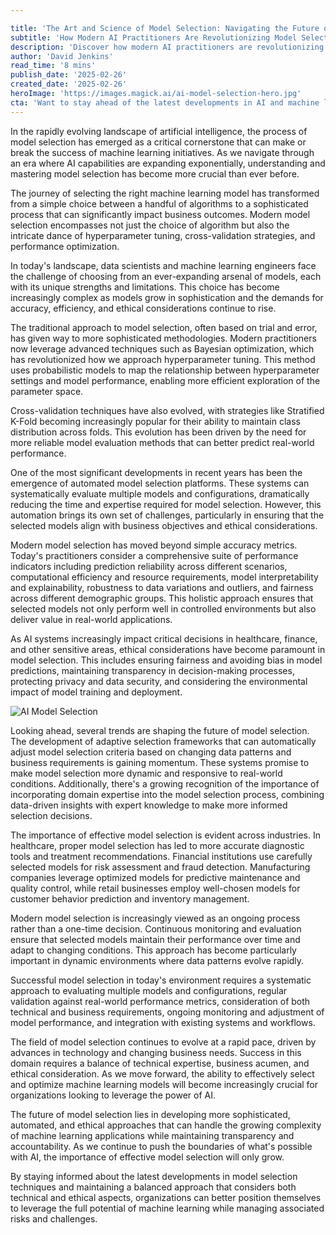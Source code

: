 ```yaml
---

title: 'The Art and Science of Model Selection: Navigating the Future of Machine Learning'
subtitle: 'How Modern AI Practitioners Are Revolutionizing Model Selection'
description: 'Discover how modern AI practitioners are revolutionizing model selection in machine learning. From automated platforms to ethical considerations, explore the evolution of selection techniques and best practices shaping the future of AI development.'
author: 'David Jenkins'
read_time: '8 mins'
publish_date: '2025-02-26'
created_date: '2025-02-26'
heroImage: 'https://images.magick.ai/ai-model-selection-hero.jpg'
cta: 'Want to stay ahead of the latest developments in AI and machine learning? Follow us on LinkedIn for expert insights, industry trends, and breakthrough innovations in model selection and AI development!'
---
```


In the rapidly evolving landscape of artificial intelligence, the process of model selection has emerged as a critical cornerstone that can make or break the success of machine learning initiatives. As we navigate through an era where AI capabilities are expanding exponentially, understanding and mastering model selection has become more crucial than ever before.

The journey of selecting the right machine learning model has transformed from a simple choice between a handful of algorithms to a sophisticated process that can significantly impact business outcomes. Modern model selection encompasses not just the choice of algorithm but also the intricate dance of hyperparameter tuning, cross-validation strategies, and performance optimization.

In today's landscape, data scientists and machine learning engineers face the challenge of choosing from an ever-expanding arsenal of models, each with its unique strengths and limitations. This choice has become increasingly complex as models grow in sophistication and the demands for accuracy, efficiency, and ethical considerations continue to rise.

The traditional approach to model selection, often based on trial and error, has given way to more sophisticated methodologies. Modern practitioners now leverage advanced techniques such as Bayesian optimization, which has revolutionized how we approach hyperparameter tuning. This method uses probabilistic models to map the relationship between hyperparameter settings and model performance, enabling more efficient exploration of the parameter space.

Cross-validation techniques have also evolved, with strategies like Stratified K-Fold becoming increasingly popular for their ability to maintain class distribution across folds. This evolution has been driven by the need for more reliable model evaluation methods that can better predict real-world performance.

One of the most significant developments in recent years has been the emergence of automated model selection platforms. These systems can systematically evaluate multiple models and configurations, dramatically reducing the time and expertise required for model selection. However, this automation brings its own set of challenges, particularly in ensuring that the selected models align with business objectives and ethical considerations.

Modern model selection has moved beyond simple accuracy metrics. Today's practitioners consider a comprehensive suite of performance indicators including prediction reliability across different scenarios, computational efficiency and resource requirements, model interpretability and explainability, robustness to data variations and outliers, and fairness across different demographic groups. This holistic approach ensures that selected models not only perform well in controlled environments but also deliver value in real-world applications.

As AI systems increasingly impact critical decisions in healthcare, finance, and other sensitive areas, ethical considerations have become paramount in model selection. This includes ensuring fairness and avoiding bias in model predictions, maintaining transparency in decision-making processes, protecting privacy and data security, and considering the environmental impact of model training and deployment.

![AI Model Selection](https://images.magick.ai/ai-model-selection-hero.jpg)

Looking ahead, several trends are shaping the future of model selection. The development of adaptive selection frameworks that can automatically adjust model selection criteria based on changing data patterns and business requirements is gaining momentum. These systems promise to make model selection more dynamic and responsive to real-world conditions. Additionally, there's a growing recognition of the importance of incorporating domain expertise into the model selection process, combining data-driven insights with expert knowledge to make more informed selection decisions.

The importance of effective model selection is evident across industries. In healthcare, proper model selection has led to more accurate diagnostic tools and treatment recommendations. Financial institutions use carefully selected models for risk assessment and fraud detection. Manufacturing companies leverage optimized models for predictive maintenance and quality control, while retail businesses employ well-chosen models for customer behavior prediction and inventory management.

Modern model selection is increasingly viewed as an ongoing process rather than a one-time decision. Continuous monitoring and evaluation ensure that selected models maintain their performance over time and adapt to changing conditions. This approach has become particularly important in dynamic environments where data patterns evolve rapidly.

Successful model selection in today's environment requires a systematic approach to evaluating multiple models and configurations, regular validation against real-world performance metrics, consideration of both technical and business requirements, ongoing monitoring and adjustment of model performance, and integration with existing systems and workflows.

The field of model selection continues to evolve at a rapid pace, driven by advances in technology and changing business needs. Success in this domain requires a balance of technical expertise, business acumen, and ethical consideration. As we move forward, the ability to effectively select and optimize machine learning models will become increasingly crucial for organizations looking to leverage the power of AI.

The future of model selection lies in developing more sophisticated, automated, and ethical approaches that can handle the growing complexity of machine learning applications while maintaining transparency and accountability. As we continue to push the boundaries of what's possible with AI, the importance of effective model selection will only grow.

By staying informed about the latest developments in model selection techniques and maintaining a balanced approach that considers both technical and ethical aspects, organizations can better position themselves to leverage the full potential of machine learning while managing associated risks and challenges.